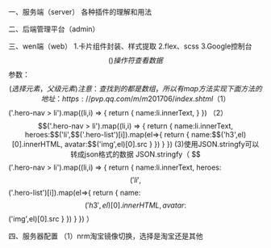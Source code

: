 一、服务端（server）
各种插件的理解和用法

二、后端管理平台（admin）


三、wen端（web）
1.卡片组件封装、样式提取
2.flex、scss
3.Google控制台$$()操作符查看数据
$$参数：$$(选择元素，父级元素)  注意：查找到的都是数组，所以有map方法
实现下面方法的地址：https://pvp.qq.com/m/m201706/index.shtml  
（1）$$('.hero-nav > li').map((li,i) => {
    return {
        name:li.innerText,
    }
})
（2）$$('.hero-nav > li').map((li,i) => {
    return {
        name:li.innerText,
        heroes:$$('li',$$('.hero-list')[i]).map(el=>{
            return {
                name:$$('h3',el)[0].innerHTML,
                avatar:$$('img',el)[0].src
            }
        })
    }
})
(3)使用JSON.stringfy可以转成json格式的数据
JSON.stringfy（
    $$('.hero-nav > li').map((li,i) => {
        return {
            name:li.innerText,
            heroes:$$('li',$$('.hero-list')[i]).map(el=>{
                return {
                    name:$$('h3',el)[0].innerHTML,
                    avatar:$$('img',el)[0].src
                }
            })
        }
    })
）


四、服务器配置
（1）nrm淘宝镜像切换，选择是淘宝还是其他